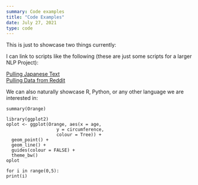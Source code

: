 ```yaml
---
summary: Code examples
title: "Code Examples"
date: July 27, 2021
type: code
---
```


This is just to showcase two things currently:

I can link to scripts like the following (these are just some scripts for a larger NLP Project):

[Pulling Japanese Text](jp_regex.py) \
[Pulling Data from Reddit](reddit_data.py)

We can also naturally showcase R, Python, or any other language we are interested in:

```{r}
summary(Orange)
```

```{r echo=FALSE}
library(ggplot2)
oplot <- ggplot(Orange, aes(x = age, 
                   y = circumference, 
                   colour = Tree)) +
  geom_point() +
  geom_line() +
  guides(colour = FALSE) +
  theme_bw()
oplot
```

```{python}
for i in range(0,5):
print(i)
```
